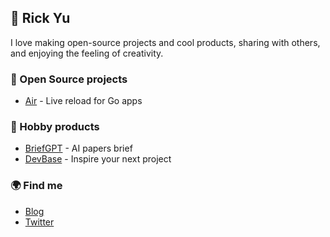 ## 👋 Rick Yu

I love making open-source projects and cool products, sharing with others, and enjoying the feeling of creativity.

### 🌟 Open Source projects

- [Air](https://github.com/cosmtrek/air) - Live reload for Go apps

### 🔮 Hobby products

- [BriefGPT](https://briefgpt.xyz) - AI papers brief
- [DevBase](https://devbase.fyi) - Inspire your next project

### 🌍 Find me

- [Blog](https://typefuture.com)
- [Twitter](https://twitter.com/cosmtrek)
